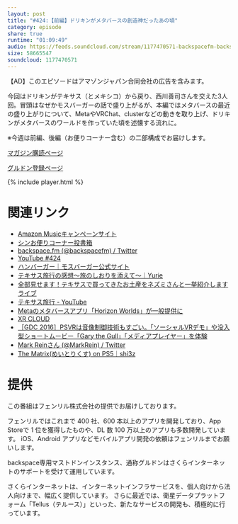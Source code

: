 ```yaml
---
layout: post
title: "#424:【前編】ドリキンがメタバースの創造神だったあの頃"
category: episode
share: true
runtime: "01:09:49"
audio: https://feeds.soundcloud.com/stream/1177470571-backspacefm-backspacefm-424-1.mp3
size: 58665547
soundcloud: 1177470571
---
```

【AD】このエピソードはアマゾンジャパン合同会社の広告を含みます。

今回はドリキンがテキサス（とメキシコ）から戻り、西川善司さんを交えた3人回。冒頭はなぜかモスバーガーの話で盛り上がるが、本編ではメタバースの最近の盛り上がりについて、MetaやVRChat、clusterなどの動きを取り上げ、ドリキンがメタバースのワールドを作っていた頃を述懐する流れに。

※今週は前編、後編（お便りコーナー含む）の二部構成でお届けします。

[マガジン購読ページ](https://note.com/drikin/m/m55ec296b7655)

[グルドン登録ページ](https://mstdn.guru/invite/3WVHpSMr)

{% include player.html %}

# 関連リンク
* [Amazon Musicキャンペーンサイト](https://amazon.co.jp/back)
* [シンお便りコーナー投書箱](https://forms.gle/NDBngfLwc3jKbLEJ6)
* [backspace.fm (@backspacefm) / Twitter](https://twitter.com/backspacefm)
* [YouTube #424](https://note.com/backspacefm/n/n3be4727c4337)
* [ハンバーガー｜モスバーガー公式サイト](https://www.mos.jp/menu/category/?c_id=1)
* [テキサス旅行の感想〜旅のしおりを添えて〜｜Yurie](https://note.com/yurie33/n/nb5b932a4a5da)
* [全部見せます！テキサスで買ってきたお土産をネズミさんと一挙紹介しますライブ](https://www.youtube.com/watch?v=bHWrMcAruEM)
* [テキサス旅行 - YouTube](https://www.youtube.com/playlist?list=PLrXoPdX1uBPf-wpFcZNvNslRqGUSjVS-l)
* [Metaのメタバースアプリ「Horizon Worlds」が一般提供に](https://japan.cnet.com/article/35180672/?utm_source=pocket_mylist)
* [XR CLOUD](https://xrcloud.jp/)
* [［GDC 2016］PSVRは音像制御技術もすごい。「ソーシャルVRデモ」や没入型ショートムービー「Gary the Gull」「メディアプレイヤー」を体験](https://www.4gamer.net/games/251/G025118/20160322078/)
* [Mark Reinさん (@MarkRein) / Twitter](https://twitter.com/MarkRein)
* [The Matrix(めいとりくす) on PS5｜shi3z](https://note.com/shi3zblog/n/n98da252b94ce)

# 提供

この番組はフェンリル株式会社の提供でお届けしております。

フェンリルではこれまで 400 社、600 本以上のアプリを開発しており、App Storeで 1 位を獲得したものや、DL 数 100 万以上のアプリも多数開発しています。
iOS、Android アプリなどモバイルアプリ開発の依頼はフェンリルまでお願いします。

backspace専用マストドンインスタンス、通称グルドンはさくらインターネットのサポートを受けて運用しています。

さくらインターネットは、インターネットインフラサービスを、個人向けから法人向けまで、幅広く提供しています。
さらに最近では、衛星データプラットフォーム「Tellus（テルース）」といった、新たなサービスの開発も、積極的に行っています。
